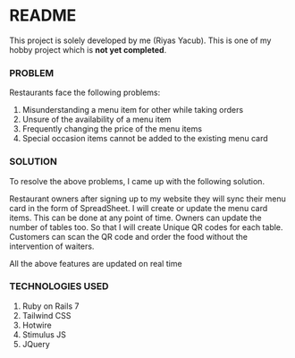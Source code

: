 # README

This project is solely developed by me (Riyas Yacub). This is one of my hobby project which is **not yet completed**.

### PROBLEM

Restaurants face the following problems:

1. Misunderstanding a menu item for other while taking orders
2. Unsure of the availability of a menu item
3. Frequently changing the price of the menu items
4. Special occasion items cannot be added to the existing menu card

### SOLUTION

To resolve the above problems, I came up with the following solution.

Restaurant owners after signing up to my website they will sync their menu card in the form of SpreadSheet. 
I will create or update the menu card items. This can be done at any point of time.
Owners can update the number of tables too. So that I will create Unique QR codes for each table.
Customers can scan the QR code and order the food without the intervention of waiters.

All the above features are updated on real time

### TECHNOLOGIES USED

1. Ruby on Rails 7
2. Tailwind CSS
3. Hotwire
4. Stimulus JS
5. JQuery
